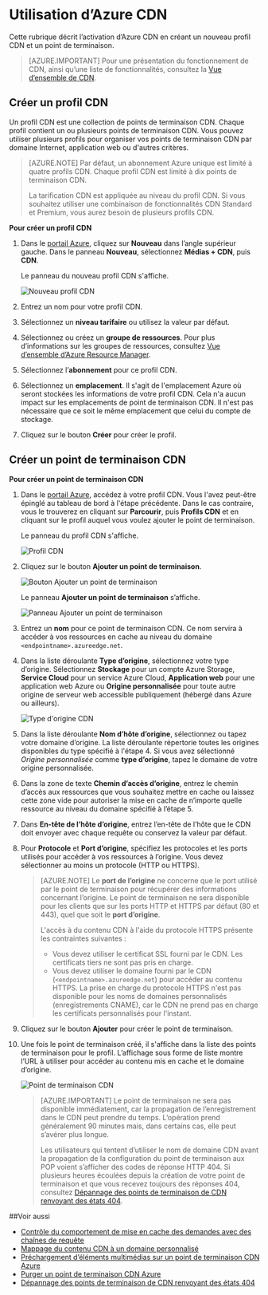 <properties
	 pageTitle="Utilisation d’Azure CDN"
	 description="Cette rubrique montre comment activer le réseau de distribution de contenu (CDN) pour Azure. Ce didacticiel décrit la création d'un profil CDN et d’un point de terminaison."
	 services="cdn"
	 documentationCenter=""
	 authors="camsoper"
	 manager="erikre"
	 editor=""/>
<tags
	 ms.service="cdn"
	 ms.workload="media"
	 ms.tgt_pltfrm="na"
	 ms.devlang="na"
	 ms.topic="get-started-article"
	 ms.date="04/26/2016" 
	 ms.author="casoper"/>

# Utilisation d’Azure CDN  

Cette rubrique décrit l’activation d’Azure CDN en créant un nouveau profil CDN et un point de terminaison.

>[AZURE.IMPORTANT] Pour une présentation du fonctionnement de CDN, ainsi qu’une liste de fonctionnalités, consultez la [Vue d’ensemble de CDN](./cdn-overview.md).

## Créer un profil CDN

Un profil CDN est une collection de points de terminaison CDN. Chaque profil contient un ou plusieurs points de terminaison CDN. Vous pouvez utiliser plusieurs profils pour organiser vos points de terminaison CDN par domaine Internet, application web ou d'autres critères.

> [AZURE.NOTE] Par défaut, un abonnement Azure unique est limité à quatre profils CDN. Chaque profil CDN est limité à dix points de terminaison CDN.
>
> La tarification CDN est appliquée au niveau du profil CDN. Si vous souhaitez utiliser une combinaison de fonctionnalités CDN Standard et Premium, vous aurez besoin de plusieurs profils CDN.


**Pour créer un profil CDN**

1. Dans le [portail Azure](https://portal.azure.com), cliquez sur **Nouveau** dans l’angle supérieur gauche. Dans le panneau **Nouveau**, sélectionnez **Médias + CDN**, puis **CDN**.

    Le panneau du nouveau profil CDN s'affiche.

    ![Nouveau profil CDN][new-cdn-profile]

2. Entrez un nom pour votre profil CDN.

3. Sélectionnez un **niveau tarifaire** ou utilisez la valeur par défaut.

4. Sélectionnez ou créez un **groupe de ressources**. Pour plus d’informations sur les groupes de ressources, consultez [Vue d’ensemble d’Azure Resource Manager](resource-group-overview.md#resource-groups).

5. Sélectionnez l’**abonnement** pour ce profil CDN.

6. Sélectionnez un **emplacement**. Il s'agit de l'emplacement Azure où seront stockées les informations de votre profil CDN. Cela n'a aucun impact sur les emplacements de point de terminaison CDN. Il n'est pas nécessaire que ce soit le même emplacement que celui du compte de stockage.

7. Cliquez sur le bouton **Créer** pour créer le profil.

## Créer un point de terminaison CDN

**Pour créer un point de terminaison CDN**

1. Dans le [portail Azure](https://portal.azure.com), accédez à votre profil CDN. Vous l'avez peut-être épinglé au tableau de bord à l'étape précédente. Dans le cas contraire, vous le trouverez en cliquant sur **Parcourir**, puis **Profils CDN** et en cliquant sur le profil auquel vous voulez ajouter le point de terminaison.

    Le panneau du profil CDN s'affiche.

    ![Profil CDN][cdn-profile-settings]

2. Cliquez sur le bouton **Ajouter un point de terminaison**.

    ![Bouton Ajouter un point de terminaison][cdn-new-endpoint-button]

    Le panneau **Ajouter un point de terminaison** s’affiche.

    ![Panneau Ajouter un point de terminaison][cdn-add-endpoint]

3. Entrez un **nom** pour ce point de terminaison CDN. Ce nom servira à accéder à vos ressources en cache au niveau du domaine `<endpointname>.azureedge.net`.

4. Dans la liste déroulante **Type d’origine**, sélectionnez votre type d’origine. Sélectionnez **Stockage** pour un compte Azure Storage, **Service Cloud** pour un service Azure Cloud, **Application web** pour une application web Azure ou **Origine personnalisée** pour toute autre origine de serveur web accessible publiquement (hébergé dans Azure ou ailleurs).

	![Type d'origine CDN](./media/cdn-create-new-endpoint/cdn-origin-type.png)
		
5. Dans la liste déroulante **Nom d’hôte d’origine**, sélectionnez ou tapez votre domaine d’origine. La liste déroulante répertorie toutes les origines disponibles du type spécifié à l'étape 4. Si vous avez sélectionné *Origine personnalisée* comme **type d’origine**, tapez le domaine de votre origine personnalisée.

6. Dans la zone de texte **Chemin d’accès d’origine**, entrez le chemin d’accès aux ressources que vous souhaitez mettre en cache ou laissez cette zone vide pour autoriser la mise en cache de n’importe quelle ressource au niveau du domaine spécifié à l’étape 5.

7. Dans **En-tête de l’hôte d’origine**, entrez l’en-tête de l’hôte que le CDN doit envoyer avec chaque requête ou conservez la valeur par défaut.

8. Pour **Protocole** et **Port d’origine**, spécifiez les protocoles et les ports utilisés pour accéder à vos ressources à l’origine. Vous devez sélectionner au moins un protocole (HTTP ou HTTPS).
	
	> [AZURE.NOTE] Le **port de l’origine** ne concerne que le port utilisé par le point de terminaison pour récupérer des informations concernant l’origine. Le point de terminaison ne sera disponible pour les clients que sur les ports HTTP et HTTPS par défaut (80 et 443), quel que soit le **port d’origine**.
	>
	>L'accès à du contenu CDN à l'aide du protocole HTTPS présente les contraintes suivantes :
	> 
	> - Vous devez utiliser le certificat SSL fourni par le CDN. Les certificats tiers ne sont pas pris en charge.
	> - Vous devez utiliser le domaine fourni par le CDN (`<endpointname>.azureedge.net`) pour accéder au contenu HTTPS. La prise en charge du protocole HTTPS n'est pas disponible pour les noms de domaines personnalisés (enregistrements CNAME), car le CDN ne prend pas en charge les certificats personnalisés pour l'instant.

9. Cliquez sur le bouton **Ajouter** pour créer le point de terminaison.

10. Une fois le point de terminaison créé, il s'affiche dans la liste des points de terminaison pour le profil. L’affichage sous forme de liste montre l’URL à utiliser pour accéder au contenu mis en cache et le domaine d’origine.

    ![Point de terminaison CDN][cdn-endpoint-success]

    > [AZURE.IMPORTANT] Le point de terminaison ne sera pas disponible immédiatement, car la propagation de l’enregistrement dans le CDN peut prendre du temps. L’opération prend généralement 90 minutes mais, dans certains cas, elle peut s’avérer plus longue.
	>	 
	> Les utilisateurs qui tentent d’utiliser le nom de domaine CDN avant la propagation de la configuration du point de terminaison aux POP voient s’afficher des codes de réponse HTTP 404. Si plusieurs heures écoulées depuis la création de votre point de terminaison et que vous recevez toujours des réponses 404, consultez [Dépannage des points de terminaison de CDN renvoyant des états 404](cdn-troubleshoot-endpoint.md).


##Voir aussi
- [Contrôle du comportement de mise en cache des demandes avec des chaînes de requête](cdn-query-string.md)
- [Mappage du contenu CDN à un domaine personnalisé](cdn-map-content-to-custom-domain.md)
- [Préchargement d’éléments multimédias sur un point de terminaison CDN Azure](cdn-preload-endpoint.md)
- [Purger un point de terminaison CDN Azure](cdn-purge-endpoint.md)
- [Dépannage des points de terminaison de CDN renvoyant des états 404](cdn-troubleshoot-endpoint.md)

[new-cdn-profile]: ./media/cdn-create-new-endpoint/cdn-new-profile.png
[cdn-profile-settings]: ./media/cdn-create-new-endpoint/cdn-profile-settings.png
[cdn-new-endpoint-button]: ./media/cdn-create-new-endpoint/cdn-new-endpoint-button.png
[cdn-add-endpoint]: ./media/cdn-create-new-endpoint/cdn-add-endpoint.png
[cdn-endpoint-success]: ./media/cdn-create-new-endpoint/cdn-endpoint-success.png

<!---HONumber=AcomDC_0504_2016-->